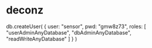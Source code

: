# deconz

db.createUser(
{
user: "sensor",
pwd: "gmw8z73",
roles: [ "userAdminAnyDatabase",
"dbAdminAnyDatabase",
"readWriteAnyDatabase" ]
}
)